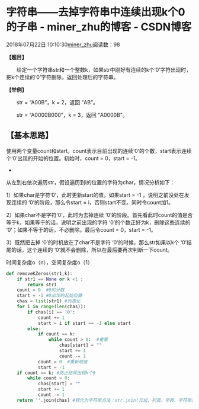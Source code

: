 # 字符串——去掉字符串中连续出现k个0的子串 - miner_zhu的博客 - CSDN博客





2018年07月22日 10:10:30[miner_zhu](https://me.csdn.net/miner_zhu)阅读数：98








**【题目】**

　　给定一个字符串str和一个整数k，如果str中刚好有连续的k个‘0’字符出现时，把k个连续的‘0’字符删除，返回处理后的字符串。

**【举例】**

　　str = “A00B”，k = 2，返回 “AB”。 

　　str = “A0000B000”，k = 3，返回 “A0000B”。

**【基本思路】**
- 
使用两个变量count和start。count表示目前出现的连续‘0’的个数，start表示连续个‘0’出现的开始的位置。初始时，count = 0，start = -1。

- 
从左到右依次遍历str，假设遍历到i的位置的字符为char，情况分析如下：

1）如果char是字符‘0’，此时更新start的值，如果start = -1 ，说明之前没处在发现连续的 ‘0’的阶段，那么令start = i，否则start不变。同时令count加1。

2）如果char不是字符‘0’，此时为去掉连续 ‘0’的阶段。首先看此时count的值是否等于k，如果等于的话，说明之前出现的字符 ‘0’的个数正好为k，删除这些连续的 ‘0’；如果不等于的话，不必删除。最后令count = 0，start = -1。

3）既然把去掉 ‘0’的时机放在了char不是字符 ‘0’的时候，那么str如果以k个 ‘0’结尾的话，这个连续的 ‘0’就不会删除，所以在最后要再次判断一下count。




时间复杂度o（n），空间复杂度o（1）

```python
def removeKZeros(str1,k):
	if str1 == None or k <1 :
		return str1
	count = 0  #0的计数
	start = -1 #0出现的起始位置
    chas = list(str1) #列表化
    for i in range(len(chas)):
        if chas[i] == '0':
            count += 1
            start = i if start == -1 else start
        else:
            if count == k:
                while count > 0:  #重置
                    chas[start] = ""
                    start += 1
                    count -= 1
            count = 0  #重新赋值
            start = -1
    if count == k: #防止结尾出现k个0
        while count > 0:
            chas[start] = ""
            start += 1
            count -= 1
    return ''.join(chas) #转化为字符串方法：str.join(元组、列表、字典、字符串) 之后生成的只能是字符串
```





